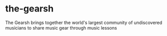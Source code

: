 # the-gearsh
The Gearsh brings together the world's largest community of undiscovered musicians to share music gear through music lessons
